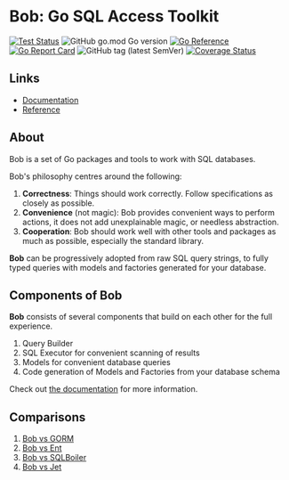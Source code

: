 # Bob: Go SQL Access Toolkit

[![Test Status](https://github.com/stephenafamo/bob/actions/workflows/test.yml/badge.svg)](https://github.com/stephenafamo/bob/actions/workflows/test.yml) ![GitHub go.mod Go version](https://img.shields.io/github/go-mod/go-version/stephenafamo/bob) [![Go Reference](https://pkg.go.dev/badge/github.com/stephenafamo/bob.svg)](https://pkg.go.dev/github.com/stephenafamo/bob) [![Go Report Card](https://goreportcard.com/badge/github.com/stephenafamo/bob)](https://goreportcard.com/report/github.com/stephenafamo/bob) ![GitHub tag (latest SemVer)](https://img.shields.io/github/v/tag/stephenafamo/bob) [![Coverage Status](https://coveralls.io/repos/github/stephenafamo/bob/badge.svg)](https://coveralls.io/github/stephenafamo/bob)

## Links

* [Documentation][docs]
* [Reference][reference]

## About

Bob is a set of Go packages and tools to work with SQL databases.

Bob's philosophy centres around the following:

1. **Correctness**: Things should work correctly. Follow specifications as closely as possible.
2. **Convenience** (not magic): Bob provides convenient ways to perform actions, it does not add unexplainable magic, or needless abstraction.
3. **Cooperation**: Bob should work well with other tools and packages as much as possible, especially the standard library.

**Bob** can be progressively adopted from raw SQL query strings, to fully typed queries with models and factories generated for your database.

## Components of Bob

**Bob** consists of several components that build on each other for the full experience.

1. Query Builder
1. SQL Executor for convenient scanning of results
1. Models for convenient database queries
1. Code generation of Models and Factories from your database schema

Check out [the documentation][docs] for more information.

## Comparisons

1. [Bob vs GORM](https://bob.stephenafamo.com/vs/gorm)
1. [Bob vs Ent](https://bob.stephenafamo.com/vs/ent)
1. [Bob vs SQLBoiler](https://bob.stephenafamo.com/vs/sqlboiler)
1. [Bob vs Jet](https://bob.stephenafamo.com/vs/jet)

[docs]: https://bob.stephenafamo.com/docs
[reference]: https://pkg.go.dev/github.com/stephenafamo/bob
